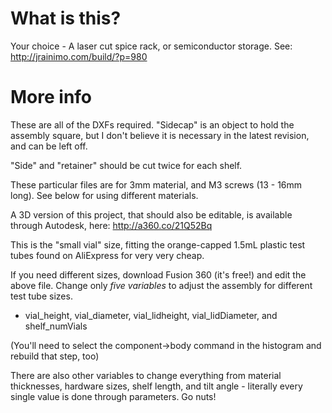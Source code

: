 # What is this?

Your choice - A laser cut spice rack, or semiconductor storage.
See:
http://jrainimo.com/build/?p=980

# More info

These are all of the DXFs required. "Sidecap" is an object to hold the assembly square, but I don't believe it is necessary in the latest revision, and can be left off.

"Side" and "retainer" should be cut twice for each shelf.

These particular files are for 3mm material, and M3 screws (13 - 16mm long). See below for using different materials.

A 3D version of this project, that should also be editable, is available through Autodesk, here:
http://a360.co/21Q52Bq

This is the "small vial" size, fitting the orange-capped 1.5mL plastic test tubes found on AliExpress for very very cheap.

If you need different sizes, download Fusion 360 (it's free!) and edit the above file. Change only _five variables_ to adjust the assembly for different test tube sizes.

- vial_height, vial_diameter, vial_lidheight, vial_lidDiameter, and shelf_numVials

(You'll need to select the component->body command in the histogram and rebuild that step, too)

There are also other variables to change everything from material thicknesses, hardware sizes, shelf length, and tilt angle - literally every single value is done through parameters. Go nuts!
